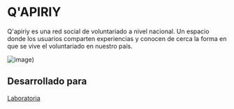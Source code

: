 # Q'APIRIY

Q'apiriy es una red social de voluntariado a nivel nacional. Un espacio donde los usuarios comparten experiencias y conocen de cerca la forma en que se vive el voluntariado en nuestro país.

![image](https://user-images.githubusercontent.com/32310691/36332439-2a8eb9f0-1340-11e8-995d-5a450459edd0.png))

## Desarrollado para 
[Laboratoria](http://laboratoria.la)
